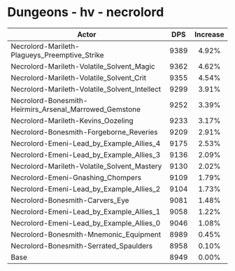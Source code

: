 # Dungeons - hv - necrolord
| Actor | DPS | Increase |
|---|:---:|:---:|
|Necrolord-Marileth-Plagueys_Preemptive_Strike|9389|4.92%|
|Necrolord-Marileth-Volatile_Solvent_Magic|9362|4.62%|
|Necrolord-Marileth-Volatile_Solvent_Crit|9355|4.54%|
|Necrolord-Marileth-Volatile_Solvent_Intellect|9299|3.91%|
|Necrolord-Bonesmith-Heirmirs_Arsenal_Marrowed_Gemstone|9252|3.39%|
|Necrolord-Marileth-Kevins_Oozeling|9233|3.17%|
|Necrolord-Bonesmith-Forgeborne_Reveries|9209|2.91%|
|Necrolord-Emeni-Lead_by_Example_Allies_4|9175|2.53%|
|Necrolord-Emeni-Lead_by_Example_Allies_3|9136|2.09%|
|Necrolord-Marileth-Volatile_Solvent_Mastery|9130|2.02%|
|Necrolord-Emeni-Gnashing_Chompers|9109|1.79%|
|Necrolord-Emeni-Lead_by_Example_Allies_2|9104|1.73%|
|Necrolord-Bonesmith-Carvers_Eye|9081|1.48%|
|Necrolord-Emeni-Lead_by_Example_Allies_1|9058|1.22%|
|Necrolord-Emeni-Lead_by_Example_Allies_0|9046|1.08%|
|Necrolord-Bonesmith-Mnemonic_Equipment|8989|0.45%|
|Necrolord-Bonesmith-Serrated_Spaulders|8958|0.10%|
|Base|8949|0.00%|
